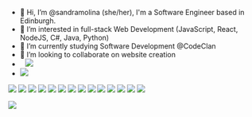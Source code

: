- 👋 Hi, I’m @sandramolina (she/her), I'm a Software Engineer based in Edinburgh.
- 👀 I’m interested in full-stack Web Development (JavaScript, React, NodeJS, C#, Java, Python)
- 🌱 I’m currently studying Software Development @CodeClan
- 💞️ I’m looking to collaborate on website creation
- <a href='https://www.linkedin.com/in/sandramolinaok/'>
  <img src="https://img.shields.io/badge/LinkedIn-0077B5?style=for-the-badge&logo=linkedin&logoColor=white" style="height : auto; margin-left : 10px; margin-right : 10px;"
        />
  </a>
- <a href="https://open.spotify.com/playlist/7l2Ojd99QVHRCHlp5iMlTT?si=b9debc1a30664df3">
    <img src="https://img.shields.io/badge/1001tracklists-40AEF0?style=for-the-badge&logo=1001tracklists&logoColor=white"/>
  </a>

<p align = "left">
    <img src="https://img.shields.io/badge/JavaScript-F7DF1E?style=for-the-badge&logo=javascript&logoColor=black"/>
    <img src="https://img.shields.io/badge/React-blue?style=for-the-badge&logo=react&logoColor=white"/>
    <img src="https://img.shields.io/badge/Redux-593D88?style=for-the-badge&logo=redux&logoColor=white"/>
    <img src="https://img.shields.io/badge/Node.js-43853D?style=for-the-badge&logo=node.js&logoColor=white"/>
    <img src="https://img.shields.io/badge/Java-ED8B00?style=for-the-badge&logo=java&logoColor=white"/>
    <img src="https://img.shields.io/badge/Spring-6DB33F?style=for-the-badge&logo=spring&logoColor=white"/>
    <img src="https://img.shields.io/badge/Python-3776AB?style=for-the-badge&logo=python&logoColor=white"/> 
    <img src="https://img.shields.io/badge/Flask-000000?style=for-the-badge&logo=flask&logoColor=white"/>
    <img src="https://img.shields.io/badge/-cypress-%23E5E5E5?style=for-the-badge&amp;logo=cypress&amp;logoColor=058a5e" style="max-width: 100%;"> 
    <img src="https://img.shields.io/badge/MongoDB-%234ea94b.svg?style=for-the-badge&amp;logo=mongodb&amp;logoColor=white" style="max-width: 100%;">
    <img src="https://img.shields.io/badge/PostgreSQL-316192?style=for-the-badge&logo=postgresql&logoColor=white"/>
    <img src="https://img.shields.io/badge/Amazon_AWS-232F3E?style=for-the-badge&logo=amazon-aws&logoColor=white"/>
    <img src="https://img.shields.io/badge/Heroku-430098?style=for-the-badge&logo=heroku&logoColor=white"/>
    <img src="https://img.shields.io/badge/Express.js-404D59?style=for-the-badge"/>

</p>
<a href="https://hits.seeyoufarm.com">
    <img src="https://hits.seeyoufarm.com/api/count/incr/badge.svg?url=https%3A%2F%2Fgithub.com%2Fsandramolina%2Fsandramolina&count_bg=%23B85CCF&title_bg=%23ACA2A2&icon=&icon_color=%23E7E7E7&title=hits&edge_flat=false"/></a>

<!-- https://hendrasob.github.io/badges/ -->

